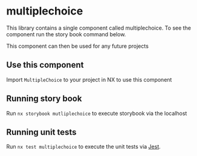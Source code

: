 # multiplechoice

This library contains a single component called multiplechoice. To see the component run the story book command below.

This component can then be used for any future projects

## Use this component

Import `MultipleChoice` to your project in NX to use this component

## Running story book

Run `nx storybook mutliplechoice` to execute storybook via the localhost

## Running unit tests

Run `nx test multiplechoice` to execute the unit tests via [Jest](https://jestjs.io).
